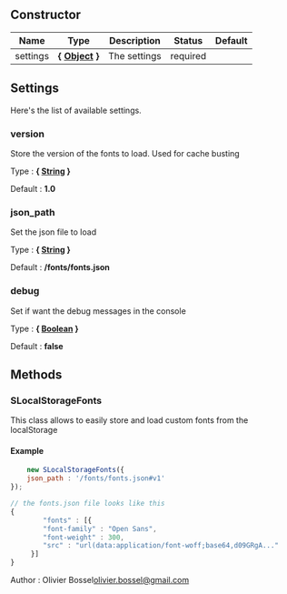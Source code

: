 ## Constructor


Name  |  Type  |  Description  |  Status  |  Default
------------  |  ------------  |  ------------  |  ------------  |  ------------
settings  |  **{ [Object](https://developer.mozilla.org/fr/docs/Web/JavaScript/Reference/Objets_globaux/Object) }**  |  The settings  |  required  |



## Settings

Here's the list of available settings.

### version

Store the version of the fonts to load.
Used for cache busting

Type : **{ [String](https://developer.mozilla.org/fr/docs/Web/JavaScript/Reference/Objets_globaux/String) }**

Default : **1.0**


### json_path

Set the json file to load

Type : **{ [String](https://developer.mozilla.org/fr/docs/Web/JavaScript/Reference/Objets_globaux/String) }**

Default : **/fonts/fonts.json**


### debug

Set if want the debug messages in the console

Type : **{ [Boolean](https://developer.mozilla.org/fr/docs/Web/JavaScript/Reference/Objets_globaux/Boolean) }**

Default : **false**



## Methods


### SLocalStorageFonts

This class allows to easily store and load custom fonts from the localStorage


#### Example
```js
	new SLocalStorageFonts({
 	json_path : '/fonts/fonts.json#v1'
});

// the fonts.json file looks like this
{
		"fonts" : [{
  		"font-family" : "Open Sans",
    	"font-weight" : 300,
     	"src" : "url(data:application/font-woff;base64,d09GRgA..."
     }]
}
```
Author : Olivier Bossel<olivier.bossel@gmail.com>